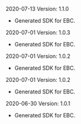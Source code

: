2020-07-13 Version: 1.1.0
- Generated SDK for EBC.

2020-07-01 Version: 1.0.3
- Generated SDK for EBC.

2020-07-01 Version: 1.0.2
- Generated SDK for EBC.

2020-07-01 Version: 1.0.2
- Generated SDK for EBC.

2020-06-30 Version: 1.0.1
- Generated SDK for EBC.

